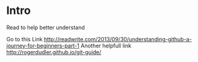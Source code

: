 # Intro
Read to help better understand

Go to this Link
http://readwrite.com/2013/09/30/understanding-github-a-journey-for-beginners-part-1
Another helpfull link
http://rogerdudler.github.io/git-guide/
